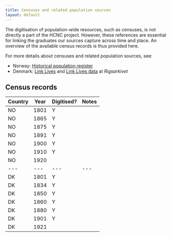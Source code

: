 ```yaml
---
title: Censuses and related population sources
layout: default
---
```


The digitisation of population-wide resources, such as censuses, is not directly a part of the HCNC project. However, these references are essential for linking the graduates our sources capture across time and place. An overview of the available census records is thus provided here. 

For more details about censuses and related population sources, see:
- Norway: [Historical population register](https://histreg.no/)
- Denmark: [Link Lives](https://link-lives.dk/) and [Link Lives data](https://www.sa.dk/da/brug-arkivet/link-lives-data/) at _Rigsarkivet_

## Census records

| Country | Year | Digitised? | Notes |
| --- | --- | --- | --- |
| NO | 1801 | Y | |
| NO | 1865 | Y | |
| NO | 1875 | Y | |
| NO | 1891 | Y | |
| NO | 1900 | Y | |
| NO | 1910 | Y | |
| NO | 1920 |  | |
| --- | --- | --- | --- |
| DK | 1801 | Y | |
| DK | 1834 | Y | |
| DK | 1850 | Y | |
| DK | 1860 | Y | |
| DK | 1880 | Y | |
| DK | 1901 | Y | |
| DK | 1921 |  | |


